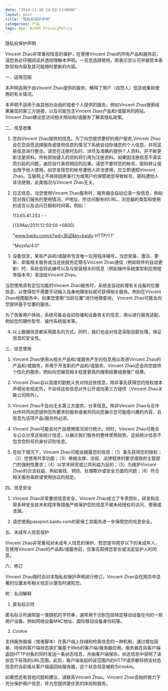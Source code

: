 ```yaml
---
date: "2014-11-16 14:53:13+0800"
layout: post
title: "隐私权保护声明"
categories: 产品
tags: App. WinRT PrivacyPolicy
---
```



隐私权保护声明

Vincent Zhao非常重视信息的保护，在使用Vincent Zhao的所有产品和服务前，请您务必仔细阅读并透彻理解本声明。一旦您选择使用，即表示您认可并接受本条款现有内容及其可能随时更新的内容。

一、适用范围

本声明适用于由Vincent Zhao提供的服务，解释了用户（自然人）信息收集和使用的有关情况。

本声明不适用于由其他社会组织或者个人提供的服务，例如Vincent Zhao搜索结果展现的第三方链接，以及可能包含Vincent Zhao产品和/或服务的网站。Vincent Zhao建议您访问相关网站和/或服务了解其隐私政策。

二、信息收集

1. 您向Vincent Zhao提供的信息。为了向您提供更好的用户服务,Vincent Zhao会在您自愿选择服务或提供信息的情况下系统自动存储您的个人信息，并将这些信息进行整合。请您在注册时及时、详尽及准确的提供个人资料，并不断更新注册资料。所有原始键入的资料将引用为注册资料。如果因注册信息不真实而引起的问题，由您自行承担相应的后果。请您不要将您的帐号、密码转让或出借予他人使用。如您发现您的帐号遭他人非法使用，应立即通知Vincent Zhao。互联网上不排除因黑客行为或用户的保管疏忽导致帐号、密码遭他人非法使用，此类情况与Vincent Zhao无关。

2. 日志信息。当您使用Vincent Zhao服务时，服务器会自动记录一些信息，例如您对我们服务的使用情况、IP地址、所访问服务的URL、浏览器的类型和使用的语言以及访问日期和时间等。例如：

	113.65.41.253 - -

	[13/Mar/2011:12:59:59 +0800]

	"www.baidu.com/s?wd=测试&tn=baidu HTTP/1.1"

	"Mozilla/4.0"

3. 设备信息。某些产品和/或服务包含唯一应用程序编号。当您安装、激活、更新、卸载相关服务或当这些服务定期与Vincent Zhao通信（例如软件的自动更新）时，系统会将此编号以及与安装相关的信息（例如操作系统类型和应用程序版本号）发送给Vincent Zhao。

当您使用具有定位功能的Vincent Zhao服务时，系统会自动处理有关设备的位置信息，以使得您不需要手动输入自身地理坐标就可获得相关服务。例如在Vincent Zhao地图服务中，如果您使用“当前位置”进行地理查询， Vincent Zhao可能会向您提供基于位置的服务。

为了改善用户体验，系统可能会自动存储和设备有关的信息，用以进行服务适配。例如您的硬件型号、操作系统版本等。

4. 以上数据信息都采用匿名的方式。同时，我们也会对信息采取加密处理，保证信息的安全性。

三、信息使用

1. Vincent Zhao使用从相关产品和/或服务产生的信息用以改进Vincent Zhao的产品和/或服务，并用于开发新的产品和/或服务。Vincent Zhao还会向您提供个性化的服务，例如向您展现相关程度更高的搜索结果或者推广结果。

2. Vincent Zhao会以高度的勤勉义务对待这些信息，除非事先获得您的授权或本声明另有规定外，不会将这些信息对外公开或向第三方提供（Vincent Zhao关联公司除外）。

3. Vincent Zhao不会向无关第三方提供、分享信息。除非Vincent Zhao与合作伙伴共同向您提供您所要求的服务或者共同向您展示您可能感兴趣的内容，且信息为该项产品/服务所必须。

4. Vincent Zhao可能会对产品使用情况进行统计。同时，Vincent Zhao可能会与公众分享这些统计信息，以展示我们服务的整体使用趋势。这些统计信息不包含您的任何身份识别信息。

5. 在如下情况下，Vincent Zhao可能会披露您的信息：（1）事先获得您的授权；（2）您使用共享功能；（3）根据法律、法规、法律程序的要求或政府主管部门的强制性要求；（4）以学术研究或公共利益为目的；（5）为维护Vincent Zhao的合法权益，例如查找、预防、处理欺诈或安全方面的问题；（6）符合相关服务条款或使用协议的规定。

四、信息安全

1. Vincent Zhao非常重视信息安全，Vincent Zhao成立了专责团队，研发和应用多种安全技术和程序等措施严格保护您的信息不被未经授权的访问、使用或泄漏。

2. 请您使用passport.baidu.com的密保工具服务进一步保障您的信息安全。

五、未成年人信息保护

Vincent Zhao非常重视对未成年人信息的保护。若您是18周岁以下的未成年人，在使用Vincent Zhao的产品和/或服务前，应事先取得您家长或法定监护人的同意。

六、修订

Vincent Zhao随时会对本隐私权保护声明进行修订。Vincent Zhao会在网页中显著的位置发布相关规定以便及时通知您。

附：名词解释

1. 匿名标示符

匿名标示符通常是一类随机的字符串，通常用于识别包括特定移动设备在内的一些用户设备。例如网络设备MAC地址、国际移动设备身份码等。

2. Cookie

支持服务器端（或者脚本）在客户端上存储和检索信息的一种机制，通过增加简单、持续的客户端状态来扩展基于Web的客户端/服务器应用。服务器在向客户端返回HTTP对象的同时发送一条状态信息，并由客户端保存。状态信息中说明了该状态下有效的URL范围。此后，客户端发起的该范围内的HTTP请求都将把该状态信息的当前值从客户端返回给服务器，这个状态信息被称为cookie。

 

如果您还有其他问题和建议，请联系Vincent Zhao。Vincent Zhao会始终致力于充分保护用户信息，并为您提供更优质的体验和服务。
